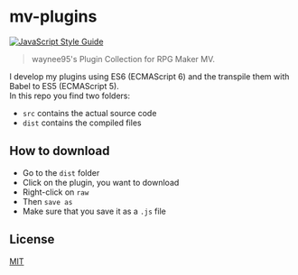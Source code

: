 # mv-plugins
[![JavaScript Style Guide](https://img.shields.io/badge/code_style-standard-brightgreen.svg)](https://standardjs.com)

> waynee95's Plugin Collection for RPG Maker MV.

I develop my plugins using ES6 (ECMAScript 6) and the transpile them with Babel to ES5 (ECMAScript 5). <br>
In this repo you find two folders:
- `src` contains the actual source code
- `dist` contains the compiled files 

## How to download
- Go to the `dist` folder
- Click on the plugin, you want to download
- Right-click on `raw`
- Then `save as`
- Make sure that you save it as a `.js` file

## License

[MIT](LICENSE)
